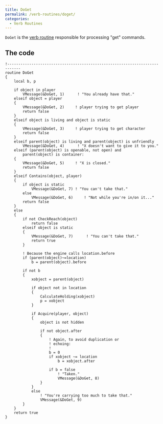 ```yaml
---
title: DoGet
permalink: /verb-routines/doget/
categories: 
  - Verb Routines
---
```


`DoGet` is the [verb routine](:Category:Verb_Routines)
responsible for processing "get" commands.

## The code

    !----------------------------------------------------------------------------
    routine DoGet
    {
        local b, p

        if object in player
            VMessage(&DoGet, 1)      ! "You already have that."
        elseif object = player
        {
            VMessage(&DoGet, 2)     ! player trying to get player
            return false
        }
        elseif object is living and object is static
        {
            VMessage(&DoGet, 3)     ! player trying to get character
            return false
        }
        elseif parent(object) is living and parent(object) is unfriendly
            VMessage(&DoGet, 4)      ! "X doesn't want to give it to you."
        elseif (parent(object) is openable, not open) and
            parent(object) is container:
        {
            VMessage(&DoGet, 5)     ! "X is closed."
            return false
        }
        elseif Contains(object, player)
        {
            if object is static
                VMessage(&DoGet, 7) ! "You can't take that."
            else
                VMessage(&DoGet, 6)     ! "Not while you're in/on it..."
            return false
        }
        else
        {
            if not CheckReach(object)
                return false
            elseif object is static
            {
                VMessage(&DoGet, 7)      ! "You can't take that."
                return true
            }

            ! Because the engine calls location.before
            if (parent(object)~=location)
                b = parent(object).before

            if not b
            {
                xobject = parent(object)

                if object not in location
                {
                    CalculateHolding(xobject)
                    p = xobject
                }

                if Acquire(player, object)
                {
                    object is not hidden

                    if not object.after
                    {
                        ! Again, to avoid duplication or
                        ! echoing:
                        !
                        b = 0
                        if xobject ~= location
                            b = xobject.after

                        if b = false
                            ! "Taken."
                            VMessage(&DoGet, 8)
                    }
                }
                else
                    ! "You're carrying too much to take that."
                    VMessage(&DoGet, 9)
            }
        }
        return true
    }
